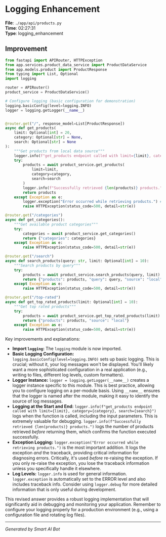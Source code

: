 # Logging Enhancement

**File**: `./app/api/products.py`  
**Time**: 02:27:31  
**Type**: logging_enhancement

## Improvement

```python
from fastapi import APIRouter, HTTPException
from app.services.product_data_service import ProductDataService
from app.models.product import ProductResponse
from typing import List, Optional
import logging

router = APIRouter()
product_service = ProductDataService()

# Configure logging (basic configuration for demonstration)
logging.basicConfig(level=logging.INFO)
logger = logging.getLogger(__name__)


@router.get("/", response_model=List[ProductResponse])
async def get_products(
    limit: Optional[int] = 20,
    category: Optional[str] = None,
    search: Optional[str] = None
):
    """Get products from local data source"""
    logger.info(f"get_products endpoint called with limit={limit}, category={category}, search={search}")
    try:
        products = await product_service.get_products(
            limit=limit,
            category=category,
            search=search
        )
        logger.info(f"Successfully retrieved {len(products)} products.")
        return products
    except Exception as e:
        logger.exception("Error occurred while retrieving products.") # log the exception with traceback
        raise HTTPException(status_code=500, detail=str(e))

@router.get("/categories")
async def get_categories():
    """Get available product categories"""
    try:
        categories = await product_service.get_categories()
        return {"categories": categories}
    except Exception as e:
        raise HTTPException(status_code=500, detail=str(e))

@router.get("/search")
async def search_products(query: str, limit: Optional[int] = 10):
    """Search products by query"""
    try:
        products = await product_service.search_products(query, limit)
        return {"products": products, "query": query, "source": "local"}
    except Exception as e:
        raise HTTPException(status_code=500, detail=str(e))

@router.get("/top-rated")
async def get_top_rated_products(limit: Optional[int] = 10):
    """Get top rated products"""
    try:
        products = await product_service.get_top_rated_products(limit)
        return {"products": products, "source": "local"}
    except Exception as e:
        raise HTTPException(status_code=500, detail=str(e))
```

Key improvements and explanations:

* **Import `logging`:** The `logging` module is now imported.
* **Basic Logging Configuration:**  `logging.basicConfig(level=logging.INFO)` sets up basic logging.  This is crucial; without it, your log messages won't be displayed.  You'll likely want a more sophisticated configuration in a real application (e.g., writing to files, different log levels, custom formatters).
* **Logger Instance:** `logger = logging.getLogger(__name__)` creates a logger instance specific to this module.  This is best practice, allowing you to configure logging on a per-module basis. Using `__name__` ensures that the logger is named after the module, making it easy to identify the source of log messages.
* **Logging at the Start and End:** `logger.info(f"get_products endpoint called with limit={limit}, category={category}, search={search}")` logs when the function is called, including the input parameters. This is extremely valuable for debugging.  `logger.info(f"Successfully retrieved {len(products)} products.")` logs the number of products retrieved *before* returning them, which confirms the function executed successfully.
* **Exception Logging:**  `logger.exception("Error occurred while retrieving products.")` is the most important addition.  It logs the exception *and* the traceback, providing critical information for diagnosing errors.  Critically, it's used *before* re-raising the exception.  If you only re-raise the exception, you lose the traceback information unless you specifically handle it elsewhere.
* **Log Levels:**  `logger.info` is used for general information. `logger.exception` is automatically set to the ERROR level and also includes traceback info.  Consider using `logger.debug` for more detailed information that is only useful during development.

This revised answer provides a robust logging implementation that will significantly aid in debugging and monitoring your application.  Remember to configure your logging properly for a production environment (e.g., using a configuration file and rotating log files).

---
*Generated by Smart AI Bot*
